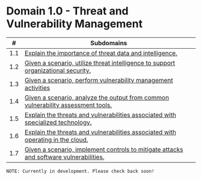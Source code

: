 # Domain 1.0 - Threat and Vulnerability Management

| # | Subdomains   | 
|---|---|
|1.1 | [Explain the importance of threat data and intelligence.](https://github.com/erich-tech/CySA_Plus/tree/main/Domain_1#readme) |
|1.2 | [Given a scenario, utilize threat intelligence to support organizational security.](https://github.com/erich-tech/CySA_Plus/tree/main/Domain_1#readme) |
|1.3 | [Given a scenario, perform vulnerability management activities](https://github.com/erich-tech/CySA_Plus/tree/main/Domain_1#readme) |
|1.4 | [Given a scenario, analyze the output from common vulnerability assessment tools.](https://github.com/erich-tech/CySA_Plus/tree/main/Domain_1#readme) |
|1.5 | [Explain the threats and vulnerabilities associated with specialized technology.](https://github.com/erich-tech/CySA_Plus/tree/main/Domain_1#readme) |
|1.6 | [Explain the threats and vulnerabilities associated with operating in the cloud.](https://github.com/erich-tech/CySA_Plus/tree/main/Domain_1#readme) |
|1.7 | [Given a scenario, implement controls to mitigate attacks and software vulnerabilities.](https://github.com/erich-tech/CySA_Plus/tree/main/Domain_1#readme) |




```
NOTE: Currently in development. Please check back soon! 
```
